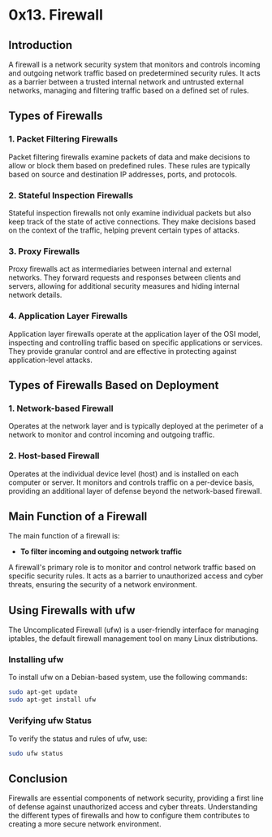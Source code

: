 # 0x13. Firewall

## Introduction

A firewall is a network security system that monitors and controls incoming and outgoing network traffic based on predetermined security rules. It acts as a barrier between a trusted internal network and untrusted external networks, managing and filtering traffic based on a defined set of rules.

## Types of Firewalls

### 1. Packet Filtering Firewalls

Packet filtering firewalls examine packets of data and make decisions to allow or block them based on predefined rules. These rules are typically based on source and destination IP addresses, ports, and protocols.

### 2. Stateful Inspection Firewalls

Stateful inspection firewalls not only examine individual packets but also keep track of the state of active connections. They make decisions based on the context of the traffic, helping prevent certain types of attacks.

### 3. Proxy Firewalls

Proxy firewalls act as intermediaries between internal and external networks. They forward requests and responses between clients and servers, allowing for additional security measures and hiding internal network details.

### 4. Application Layer Firewalls

Application layer firewalls operate at the application layer of the OSI model, inspecting and controlling traffic based on specific applications or services. They provide granular control and are effective in protecting against application-level attacks.

## Types of Firewalls Based on Deployment

### 1. Network-based Firewall

Operates at the network layer and is typically deployed at the perimeter of a network to monitor and control incoming and outgoing traffic.

### 2. Host-based Firewall

Operates at the individual device level (host) and is installed on each computer or server. It monitors and controls traffic on a per-device basis, providing an additional layer of defense beyond the network-based firewall.

## Main Function of a Firewall

The main function of a firewall is:

- **To filter incoming and outgoing network traffic**

A firewall's primary role is to monitor and control network traffic based on specific security rules. It acts as a barrier to unauthorized access and cyber threats, ensuring the security of a network environment.

## Using Firewalls with ufw

The Uncomplicated Firewall (ufw) is a user-friendly interface for managing iptables, the default firewall management tool on many Linux distributions.

### Installing ufw

To install ufw on a Debian-based system, use the following commands:

```bash
sudo apt-get update
sudo apt-get install ufw
```

### Verifying ufw Status

To verify the status and rules of ufw, use:

```bash
sudo ufw status
```
## Conclusion

Firewalls are essential components of network security, providing a first line of defense against unauthorized access and cyber threats. Understanding the different types of firewalls and how to configure them contributes to creating a more secure network environment.
